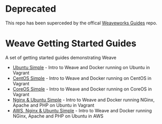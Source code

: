 # Deprecated #

This repo has been superceded by the offical [Weaveworks Guides](http://github.com/weaveworks/guides) repo. 

# Weave Getting Started Guides #

A set of getting started guides demonstrating Weave 

* [Ubuntu Simple](https://github.com/fintanr/weave-gs/tree/master/ubuntu-simple) - Intro to Weave and Docker running on Ubuntu in Vagrant
* [CentOS Simple](https://github.com/fintanr/weave-gs/tree/master/centos-simple) - Intro to Weave and Docker running on CentOS in Vagrant
* [CoreOS Simple](https://github.com/fintanr/weave-gs/tree/master/coreos-simple) - Intro to Weave and Docker running on CoreOS in Vagrant
* [Nginx & Ubuntu Simple](https://github.com/fintanr/weave-gs/tree/master/nginx-ubuntu-simple) - Intro to Weave and Docker running NGinx, Apache and PHP on Ubuntu in Vagrant
* [AWS, Nginx & Ubuntu Simple](https://github.com/fintanr/weave-gs/tree/master/aws-nginx-ubuntu-simple) - Intro to Weave and Docker running NGinx, Apache and PHP on Ubuntu in AWS

 
